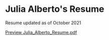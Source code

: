 # Julia Alberto's Resume

Resume updated as of October 2021

<a target="_blank" href="Julia_Alberto_Resume.pdf" title=""> Preview Julia_Alberto_Resume.pdf </a>

